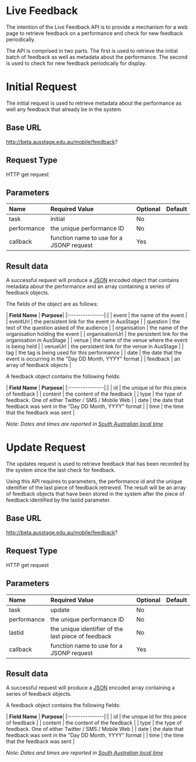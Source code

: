 <h1>Live Feedback</h1>

The intention of the Live Feedback API is to provide a mechanism for a web page to retrieve feedback on a performance and check for new feedback periodically.

The API is comprised in two parts. The first is used to retrieve the initial batch of feedback as well as metadata about the performance. The second is used to check for new feedback periodically for display.



# Initial Request #

The initial request is used to retrieve metadata about the performance as well any feedback that already be in the system.

## Base URL ##

http://beta.ausstage.edu.au/mobile/feedback?

## Request Type ##

HTTP get request

## Parameters ##

| **Name** | **Required Value** | **Optional** | **Default** |
|:---------|:-------------------|:-------------|:------------|
| task | initial | No |  |
| performance | the unique performance ID | No |  |
| callback | function name to use for a JSONP request | Yes |  |

## Result data ##

A successful request will produce a [JSON](http://en.wikipedia.org/wiki/JSON) encoded object that contains metadata about the performance and an array containing a series of feedback objects.

The fields of the object are as follows:

| **Field Name** | **Purpose**|
|:---------------|:|
| event | the name of the event |
| eventUrl | the persistent link for the event in AusStage |
| question | the text of the question asked of the audience |
| organisation | the name of the organisation holding the event |
| organisationUrl | the persistent link for the organisation in AusStage |
| venue | the name of the venue where the event is being held |
| venueUrl | the persistent link for the venue in AusStage |
| tag | the tag is being used for this performance |
| date | the date that the event is occurring in the "Day DD Month, YYYY" format |
| feedback | an array of feedback objects |

A feedback object contains the following fields:

| **Field Name** | **Purpose**|
|:---------------|:|
| id | the unique id for this piece of feedback |
| content | the content of the feedback |
| type | the type of feedback. One of either Twitter / SMS / Mobile Web |
| date | the date that feedback was sent in the "Day DD Month, YYYY" format |
| time | the time that the feedback was sent |

_Note: Dates and times are reported in [South Australian local time](http://en.wikipedia.org/wiki/South_Australia)_

# Update Request #

The updates request is used to retrieve feedback that has been recorded by the system since the last check for feedback.

Using this API requires to parameters, the performance id and the unique identifier of the last piece of feedback retrieved. The result will be an array of feedback objects that have been stored in the system after the piece of feedback identified by the lastid parameter.

## Base URL ##

http://beta.ausstage.edu.au/mobile/feedback?

## Request Type ##

HTTP get request

## Parameters ##

| **Name** | **Required Value** | **Optional** | **Default** |
|:---------|:-------------------|:-------------|:------------|
| task | update | No |  |
| performance | the unique performance ID | No |  |
| lastid | the unique identifier of the last piece of feedback | No |  |
| callback | function name to use for a JSONP request | Yes |  |

## Result data ##

A successful request will produce a [JSON](http://en.wikipedia.org/wiki/JSON) encoded array containing a series of feedback objects.

A feedback object contains the following fields:

| **Field Name** | **Purpose**|
|:---------------|:|
| id | the unique id for this piece of feedback |
| content | the content of the feedback |
| type | the type of feedback. One of either Twitter / SMS / Mobile Web |
| date | the date that feedback was sent in the "Day DD Month, YYYY" format |
| time | the time that the feedback was sent |

_Note: Dates and times are reported in [South Australian local time](http://en.wikipedia.org/wiki/South_Australia)_